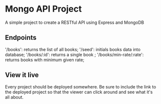 # Mongo API Project

A simple project to create a RESTful API using Express and MongoDB

## Endpoints

'/books': returns the list of all books;
'/seed': initials books data into database;
'/books/:id': returns a single book ;
'/books/min-rate/:rate': returns books with minimum given rate;

## View it live

Every project should be deployed somewhere. Be sure to include the link to the deployed project so that the viewer can click around and see what it's all about.
